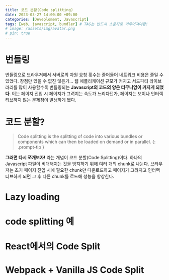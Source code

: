 ```yaml
---
title: 코드 분할(Code splitting)
date: 2023-03-27 14:00:00 +09:00
categories: [Deveploment, Javascript]
tags: [web, javascript, bundler] # TAG는 반드시 소문자로 이루어져야함!
# image: /assets/img/avatar.png
# pin: true
---
```


# 번들링

번들링으로 브라우저에서 서버로의 자원 요청 횟수는 줄어들어 네트워크 비용은 줄일 수 있었다. 장점만 있을 수 없진 않은가... 웹 애플리케이션 규모가 커지고 서드파티 라이브러리를 많이 사용할수록 번들링되는 **Javascript의 코드의 양은 터무니없이 커지게 되었다**. 이는 페이지 진입 시 페이지가 그려지는 속도가 느리다던가, 페이지는 보이나 인터랙티브하지 않는 문제점이 발생하게 됐다.

# 코드 분할?
> Code splitting is the splitting of code into various bundles or components which can then be loaded on demand or in parallel.
{: .prompt-tip }

**그러면 다시 쪼개보자!** 라는 개념이 코드 분할(Code Splitting)이다. 하나의 Javascript 파일이 비대해지는 것을 방지하기 위해 여러 개의 chunk로 나눈다. 브라우저는 초기 페이지 진입 시에 필요한 chunk만 다운로드하고 페이지가 그려지고 인터랙티브하게 되면 그 후 다른 chunk를 로드해 성능을 향상한다. 

# Lazy loading

# code splitting 예

# React에서의 Code Split

# Webpack + Vanilla JS Code Split